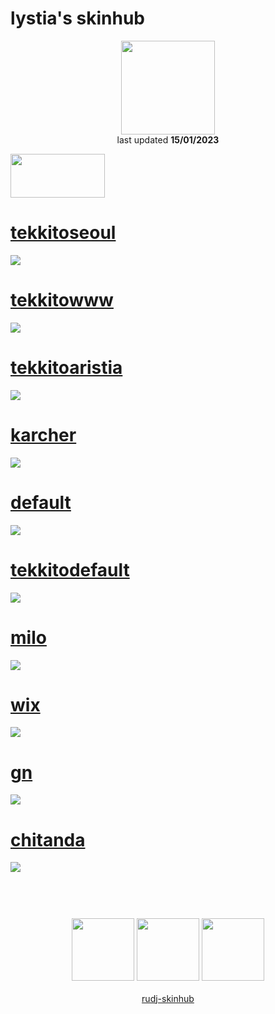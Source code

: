 # lystia's skinhub
<p align="center">
<a href="https://osu.ppy.sh/users/11042418">
  <img src="https://a.ppy.sh/11042418"  
       width="150"
       height="150"></a>
<br>
last updated <b>15/01/2023</b>
</p>

<a href="https://www.youtube.com/watch?v=kbbgypvGPgM">
<img src="https://i.imgur.com/uDyKiLi.png"
       width="151" 
       height="70"/></a>

# [tekkitoseoul](https://github.com/ryancranie/skinhub/raw/tyfh/player/lystia/tekkitoseoul.osk)
[![](https://osu.ppy.sh/ss/18374307/ea27)](https://github.com/ryancranie/skinhub/raw/tyfh/player/lystia/tekkitoseoul.osk)

# [tekkitowww](https://github.com/ryancranie/skinhub/raw/tyfh/player/lystia/tekkitowww.osk)
[![](https://osu.ppy.sh/ss/18374312/d9c1)](https://github.com/ryancranie/skinhub/raw/tyfh/player/lystia/tekkitowww.osk)

# [tekkitoaristia](https://github.com/ryancranie/skinhub/raw/tyfh/player/lystia/tekkitoaristia.osk)
[![](https://osu.ppy.sh/ss/18374300/c594)](https://github.com/ryancranie/skinhub/raw/tyfh/player/lystia/tekkitoaristia.osk)

# [karcher](https://github.com/ryancranie/skinhub/raw/tyfh/player/lystia/karcher.osk)
[![](https://osu.ppy.sh/ss/18374295/4b13)](https://github.com/ryancranie/skinhub/raw/tyfh/player/lystia/karcher.osk)

# [default](https://github.com/ryancranie/skinhub/raw/tyfh/player/lystia/default.osk)
[![](https://osu.ppy.sh/ss/18374277/f6c3)](https://github.com/ryancranie/skinhub/raw/tyfh/player/lystia/default.osk)

# [tekkitodefault](https://github.com/ryancranie/skinhub/raw/tyfh/player/lystia/tekkitodefault.osk)
[![](https://i.imgur.com/GW7V8xv.png)](https://github.com/ryancranie/skinhub/raw/tyfh/player/lystia/tekkitodefault.osk)

# [milo](https://github.com/ryancranie/skinhub/raw/tyfh/player/lystia/milo.osk)
[![](https://osu.ppy.sh/ss/18374298/86b1)](https://github.com/ryancranie/skinhub/raw/tyfh/player/lystia/milo.osk)

# [wix](https://github.com/ryancranie/skinhub/raw/tyfh/player/lystia/wix.osk)
[![](https://osu.ppy.sh/ss/18374315/1b8c)](https://github.com/ryancranie/skinhub/raw/tyfh/player/lystia/wix.osk)

# [gn](https://github.com/ryancranie/skinhub/raw/tyfh/player/lystia/gn.osk)
[![](https://cdn.discordapp.com/attachments/999367667465068585/1025369923633037332/screenshot014.jpg)](https://github.com/ryancranie/skinhub/raw/tyfh/player/lystia/gn.osk)

# [chitanda](https://github.com/ryancranie/skinhub/raw/tyfh/player/lystia/chitanda.osk)
[![](https://cdn.discordapp.com/attachments/999367667465068585/1025369988091097130/screenshot009.jpg)](https://github.com/ryancranie/skinhub/raw/tyfh/player/lystia/chitanda.osk)

#
<p align="center">
  <br></br>
  <a href="https://www.twitch.tv/lystia_">
  <img src="https://i.imgur.com/HM030lk.png" 
       width="100" 
       height="100"></a>
  <a href="https://www.youtube.com/channel/UCSEBue2BjWWRg3f2Wsm8NYQ">
  <img src="https://i.imgur.com/YWbDUUy.png"  
       width="100" 
       height="100"></a>
  <a href="https://twitter.com/doug_aim">
  <img src="https://i.imgur.com/PUQ5uWf.png" 
       width="100" 
       height="100"></a>
  <br></br>
  <a href="README.md">rudj-skinhub</a>
 </p>

